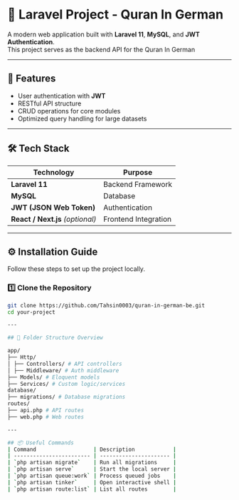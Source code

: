 # 🚀 Laravel Project - Quran In German

A modern web application built with **Laravel 11**, **MySQL**, and **JWT Authentication**.  
This project serves as the backend API for the Quran In German

---

## 🧩 Features

- User authentication with **JWT**
- RESTful API structure
- CRUD operations for core modules
- Optimized query handling for large datasets

---

## 🛠️ Tech Stack

| Technology | Purpose |
|-------------|----------|
| **Laravel 11** | Backend Framework |
| **MySQL** | Database |
| **JWT (JSON Web Token)** | Authentication |
| **React / Next.js** *(optional)* | Frontend Integration |

---

## ⚙️ Installation Guide

Follow these steps to set up the project locally.

### 1️⃣ Clone the Repository
```bash
git clone https://github.com/Tahsin0003/quran-in-german-be.git
cd your-project

---

## 📁 Folder Structure Overview

app/
├── Http/
│ ├── Controllers/ # API controllers
│ ├── Middleware/ # Auth middleware
├── Models/ # Eloquent models
├── Services/ # Custom logic/services
database/
├── migrations/ # Database migrations
routes/
├── api.php # API routes
├── web.php # Web routes

---

## 📦 Useful Commands
| Command                  | Description            |
| ------------------------ | ---------------------- |
| `php artisan migrate`    | Run all migrations     |
| `php artisan serve`      | Start the local server |
| `php artisan queue:work` | Process queued jobs    |
| `php artisan tinker`     | Open interactive shell |
| `php artisan route:list` | List all routes        |
